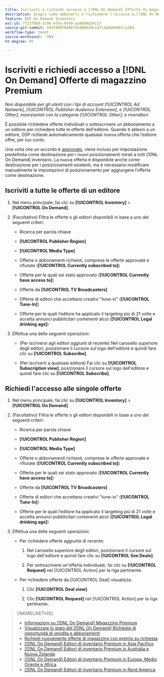 ```yaml
---
title: Iscriviti e richiedi accesso a [!DNL On Demand] Offerte di magazzino Premium
description: Scopri come abbonarti e richiedere l’accesso a,[!DNL On Demand] offerte.
feature: DSP On Demand Inventory
exl-id: 7f23f989-3c96-475e-9f49-aa9098d24c17
source-git-commit: 443f8907644bf3e480626e14713e8abb9bfca284
workflow-type: tm+mt
source-wordcount: '393'
ht-degree: 0%

---
```


# Iscriviti e richiedi accesso a [!DNL On Demand] Offerte di magazzino Premium

*Non disponibile per gli utenti con i tipi di account [!UICONTROL Ad Network], [!UICONTROL Publisher Audience Extension], e [!UICONTROL Other]; inserzionisti con la categoria [!UICONTROL Other]; e rivenditori*

È possibile richiedere offerte individuali o sottoscrivere un abbonamento a un editore per richiedere tutte le offerte dell&#39;editore. Quando ti abboni a un editore, DSP richiede automaticamente qualsiasi nuova offerta che l’editore offre, per tuo conto.

Una volta che un accordo è [approvato](/help/dsp/inventory/on-demand-inventory-view-status.md), viene incluso per impostazione predefinita come destinazione per i nuovi posizionamenti mirati a tutti [!DNL On Demand] inventario. La nuova offerta è disponibile anche come destinazione per i posizionamenti esistenti, ma è necessario modificare manualmente le impostazioni di posizionamento per aggiungere l’offerta come destinazione.

## Iscriviti a tutte le offerte di un editore

1. Nel menu principale, fai clic su **[!UICONTROL Inventory]** > **[!UICONTROL On Demand]**.

1. (Facoltativo) Filtra le offerte o gli editori disponibili in base a uno dei seguenti criteri:

   * Ricerca per parola chiave

   * **[!UICONTROL Publisher Region]**

   * **[!UICONTROL Media Type]**

   * Offerte o abbonamenti richiesti, comprese le offerte approvate e rifiutate (**[!UICONTROL Currently subscribed to]**)

   * Offerte per le quali sei stato approvato (**[!UICONTROL Currently have access to]**)

   * Offerte da **[!UICONTROL TV Broadcasters]**

   * Offerte di editori che accettano creativi &quot;tune-in&quot; (**[!UICONTROL Tune-In]**)

   * Offerte per le quali l’editore ha applicato il targeting più di 21 volte e accetta annunci pubblicitari contenenti alcol (**[!UICONTROL Legal drinking age]**)

1. Effettua una delle seguenti operazioni:

   * (Per iscriversi agli editori aggiunti di recente) Nel carosello superiore degli editori, posizionare il cursore sul logo dell&#39;editore e quindi fare clic su **[!UICONTROL Subscribe]**.

   * (Per iscriverti a qualsiasi editore) Fai clic su **[!UICONTROL Subscription view]**, posizionare il cursore sul logo dell&#39;editore e quindi fare clic su **[!UICONTROL Subscribe]**.

## Richiedi l&#39;accesso alle singole offerte

1. Nel menu principale, fai clic su **[!UICONTROL Inventory]** > **[!UICONTROL On Demand]**.

1. (Facoltativo) Filtra le offerte o gli editori disponibili in base a uno dei seguenti criteri:

   * Ricerca per parola chiave

   * **[!UICONTROL Publisher Region]**

   * **[!UICONTROL Media Type]**

   * Offerte o abbonamenti richiesti, comprese le offerte approvate e rifiutate (**[!UICONTROL Currently subscribed to]**)

   * Offerte per le quali sei stato approvato (**[!UICONTROL Currently have access to]**)

   * Offerte da **[!UICONTROL TV Broadcasters]**

   * Offerte di editori che accettano creativi &quot;tune-in&quot; (**[!UICONTROL Tune-In]**)

   * Offerte per le quali l’editore ha applicato il targeting più di 21 volte e accetta annunci pubblicitari contenenti alcol (**[!UICONTROL Legal drinking age]**)

1. Effettua una delle seguenti operazioni:

   * Per richiedere offerte aggiunte di recente:

      1. Nel carosello superiore degli editori, posizionare il cursore sul logo dell&#39;editore e quindi fare clic su **[!UICONTROL See Deals]**.

      1. Per sottoscrivere un&#39;offerta individuale, fai clic su **[!UICONTROL Request]** nel [!UICONTROL Action] per la riga pertinente.
   * Per richiedere offerte da [!UICONTROL Deal] visualizza:

      1. Clic **[!UICONTROL Deal view]**.

      1. Clic **[!UICONTROL Request]** nel [!UICONTROL Action] per la riga pertinente.


>[!MORELIKETHIS]
>
>* [Informazioni su [!DNL On Demand] Magazzino Premium](on-demand-inventory-about.md)
>* [Visualizzare lo stato del [!DNL On Demand] Richieste di opportunità di vendita e abbonamenti](on-demand-inventory-view-status.md)
>* [Richiedi nuovamente offerte di magazzino con premio su richiesta](on-demand-inventory-rerequest.md)
>* [[!DNL On Demand] Editori di inventario Premium in Asia Pacifico](on-demand-inventory-publishers-apac.md)
>* [[!DNL On Demand] Editori di inventario Premium in Australia e Nuova Zelanda](on-demand-inventory-publishers-anz.md)
>* [[!DNL On Demand] Editori di inventario Premium in Europa, Medio Oriente e Africa](on-demand-inventory-publishers-emea.md)
>* [[!DNL On Demand] Editori di inventario Premium in Nord America](on-demand-inventory-publishers-na.md)

